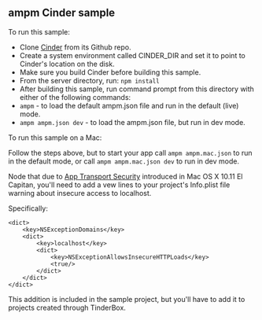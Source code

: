 ## ampm Cinder sample

To run this sample:

* Clone [Cinder](https://github.com/cinder/Cinder) from its Github repo.
* Create a system environment called CINDER_DIR and set it to point to Cinder's location on the disk.
* Make sure you build Cinder before building this sample.
* From the server directory, run: `npm install`
* After building this sample, run command prompt from this directory with either of the following commands:
 * `ampm` - to load the default ampm.json file and run in the default (live) mode.
 * `ampm ampm.json dev` - to load the ampm.json file, but run in dev mode.

To run this sample on a Mac:

Follow the steps above, but to start your app call `ampm ampm.mac.json` to run in the default mode, or call `ampm ampm.mac.json dev` to run in dev mode.

Node that due to [App Transport Security](https://developer.apple.com/library/prerelease/ios/documentation/General/Reference/InfoPlistKeyReference/Articles/CocoaKeys.html#//apple_ref/doc/uid/TP40016240) introduced in Mac OS X 10.11 El Capitan, you'll need to add a vew lines to your project's Info.plist file warning about insecure access to localhost.

Specifically:

	<dict>
		<key>NSExceptionDomains</key>
		<dict>
			<key>localhost</key>
			<dict>
				<key>NSExceptionAllowsInsecureHTTPLoads</key>
				<true/>
			</dict>
		</dict>
	</dict>

This addition is included in the sample project, but you'll have to add it to projects created through TinderBox.